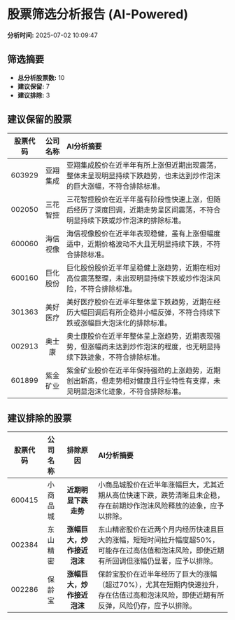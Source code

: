 # 股票筛选分析报告 (AI-Powered)

**分析时间:** 2025-07-02 10:09:47

## 筛选摘要

- **总分析股票数:** 10
- **建议保留:** 7
- **建议排除:** 3

## 建议保留的股票

| 股票代码 | 公司名称 | AI分析摘要 |
|:---:|:---:|:---|
| 603929 | 亚翔集成 | 亚翔集成股价在近半年有所上涨但近期出现震荡，整体未呈现明显持续下跌趋势，也未达到炒作泡沫的巨大涨幅，不符合排除标准。 |
| 002050 | 三花智控 | 三花智控股价在近半年虽有阶段性快速上涨，但随后经历了深度回调，近期走势呈区间震荡，不符合明显持续下跌或炒作泡沫的排除标准。 |
| 600060 | 海信视像 | 海信视像股价在近半年表现稳健，虽有上涨但幅度适中，近期价格波动不大且无明显持续下跌，不符合排除标准。 |
| 600160 | 巨化股份 | 巨化股份股价近半年呈稳健上涨趋势，近期在相对高位震荡整理，未出现明显持续下跌或炒作泡沫风险，不符合排除标准。 |
| 301363 | 美好医疗 | 美好医疗股价在近半年整体呈下跌趋势，近期在经历大幅回调后有所企稳并小幅反弹，不符合持续下跌或涨幅巨大泡沫化的排除标准。 |
| 002913 | 奥士康 | 奥士康股价在近半年整体呈上涨趋势，近期表现强势，但涨幅尚未达到炒作泡沫的程度，也无明显持续下跌迹象，不符合排除标准。 |
| 601899 | 紫金矿业 | 紫金矿业股价在近半年保持强劲的上涨趋势，近期创出新高，但走势相对健康且行业特性有支撑，未见明显泡沫化迹象，不符合排除标准。 |

## 建议排除的股票

| 股票代码 | 公司名称 | 排除原因 | AI分析摘要 |
|:---:|:---:|:---:|:---|
| 600415 | 小商品城 | **近期明显下跌走势** | 小商品城股价在近半年涨幅巨大，尤其近期从高位快速下跌，跌势清晰且未企稳，存在前期炒作泡沫风险释放的迹象，应予以排除。 |
| 002384 | 东山精密 | **涨幅巨大，炒作接近泡沫** | 东山精密股价在近两个月内经历快速且巨大的涨幅，短短时间拉升幅度超50%，可能存在过高估值和泡沫风险，即使近期有所回调但涨幅仍显著，应予以排除。 |
| 002286 | 保龄宝 | **涨幅巨大，炒作接近泡沫** | 保龄宝股价在近半年经历了巨大的涨幅（超过70%），尤其在短期内快速拉升，存在估值过高和泡沫风险，即使近期有所反弹，风险仍存，应予以排除。 |
